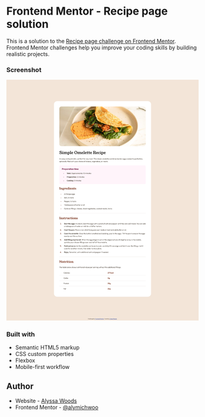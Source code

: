 # Frontend Mentor - Recipe page solution

This is a solution to the [Recipe page challenge on Frontend Mentor](https://www.frontendmentor.io/challenges/recipe-page-KiTsR8QQKm). Frontend Mentor challenges help you improve your coding skills by building realistic projects. 



### Screenshot

![](./assets/images/recipe-page.png)

### Built with

- Semantic HTML5 markup
- CSS custom properties
- Flexbox
- Mobile-first workflow

## Author

- Website - [Alyssa Woods](https://www.alyssamwoods.com)
- Frontend Mentor - [@alymichwoo](https://www.frontendmentor.io/profile/alymichwoo)